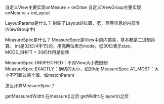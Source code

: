 
自定义View主要实现onMesure + onDraw
自定义ViewGroup主要实现onMesure + onLayout

LayoutParams是什么？
封装了Layout的位置，宽，高等信息的内部类(ViewGroup中)

MeasureSpec是什么？
MeasureSpec是View中的内部类，基本都是二进制运算。
int是32位(4字节)的，用高两位表示mode，低30位表示size，MODE_SHIFT = 30的作用是位移

MeasureSpec.UNSPECIFIED：不对View大小做限制
MeasureSpec.EXACTLY：确切的大小，如20dp
MeasureSpec.AT_MOST：大小不可超过某个值，如matchParent

怎么计算MeasureSpec？

getMeasuredWidth:在measure()之后
getWidht:在layout()之后

